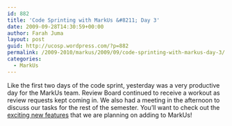 ```yaml
---
id: 882
title: 'Code Sprinting with MarkUs &#8211; Day 3'
date: 2009-09-28T14:30:59+00:00
author: Farah Juma
layout: post
guid: http://ucosp.wordpress.com/?p=882
permalink: /2009-2010/markus/2009/09/code-sprinting-with-markus-day-3/
categories:
  - MarkUs
---
```

Like the first two days of the code sprint, yesterday was a very productive day for the MarkUs team. Review Board continued to receive a workout as review requests kept coming in. We also had a meeting in the afternoon to discuss our tasks for the rest of the semester. You&#8217;ll want to check out the [exciting new features](http://blog.markusproject.org/?p=337) that we are planning on adding to MarkUs!